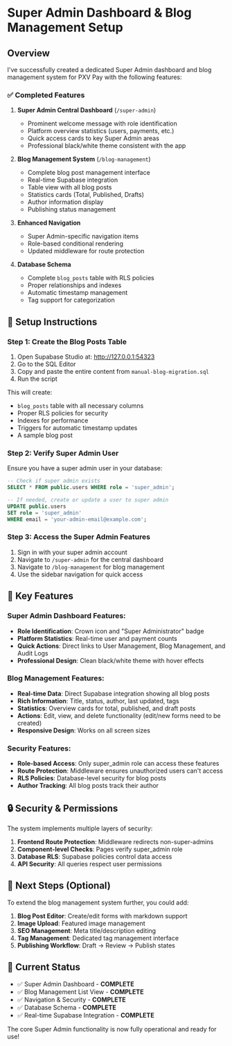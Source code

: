 # Super Admin Dashboard & Blog Management Setup

## Overview

I've successfully created a dedicated Super Admin dashboard and blog management system for PXV Pay with the following features:

### ✅ Completed Features

1. **Super Admin Central Dashboard** (`/super-admin`)
   - Prominent welcome message with role identification
   - Platform overview statistics (users, payments, etc.)
   - Quick access cards to key Super Admin areas
   - Professional black/white theme consistent with the app

2. **Blog Management System** (`/blog-management`)
   - Complete blog post management interface
   - Real-time Supabase integration
   - Table view with all blog posts
   - Statistics cards (Total, Published, Drafts)
   - Author information display
   - Publishing status management

3. **Enhanced Navigation**
   - Super Admin-specific navigation items
   - Role-based conditional rendering
   - Updated middleware for route protection

4. **Database Schema**
   - Complete `blog_posts` table with RLS policies
   - Proper relationships and indexes
   - Automatic timestamp management
   - Tag support for categorization

## 🔧 Setup Instructions

### Step 1: Create the Blog Posts Table

1. Open Supabase Studio at: http://127.0.0.1:54323
2. Go to the SQL Editor
3. Copy and paste the entire content from `manual-blog-migration.sql`
4. Run the script

This will create:
- `blog_posts` table with all necessary columns
- Proper RLS policies for security
- Indexes for performance
- Triggers for automatic timestamp updates
- A sample blog post

### Step 2: Verify Super Admin User

Ensure you have a super admin user in your database:

```sql
-- Check if super admin exists
SELECT * FROM public.users WHERE role = 'super_admin';

-- If needed, create or update a user to super admin
UPDATE public.users 
SET role = 'super_admin' 
WHERE email = 'your-admin-email@example.com';
```

### Step 3: Access the Super Admin Features

1. Sign in with your super admin account
2. Navigate to `/super-admin` for the central dashboard
3. Navigate to `/blog-management` for blog management
4. Use the sidebar navigation for quick access

## 🎯 Key Features

### Super Admin Dashboard Features:
- **Role Identification**: Crown icon and "Super Administrator" badge
- **Platform Statistics**: Real-time user and payment counts
- **Quick Actions**: Direct links to User Management, Blog Management, and Audit Logs
- **Professional Design**: Clean black/white theme with hover effects

### Blog Management Features:
- **Real-time Data**: Direct Supabase integration showing all blog posts
- **Rich Information**: Title, status, author, last updated, tags
- **Statistics**: Overview cards for total, published, and draft posts
- **Actions**: Edit, view, and delete functionality (edit/new forms need to be created)
- **Responsive Design**: Works on all screen sizes

### Security Features:
- **Role-based Access**: Only super_admin role can access these features
- **Route Protection**: Middleware ensures unauthorized users can't access
- **RLS Policies**: Database-level security for blog posts
- **Author Tracking**: All blog posts track their author

## 🔒 Security & Permissions

The system implements multiple layers of security:

1. **Frontend Route Protection**: Middleware redirects non-super-admins
2. **Component-level Checks**: Pages verify super_admin role
3. **Database RLS**: Supabase policies control data access
4. **API Security**: All queries respect user permissions

## 📝 Next Steps (Optional)

To extend the blog management system further, you could add:

1. **Blog Post Editor**: Create/edit forms with markdown support
2. **Image Upload**: Featured image management
3. **SEO Management**: Meta title/description editing
4. **Tag Management**: Dedicated tag management interface
5. **Publishing Workflow**: Draft → Review → Publish states

## 🚀 Current Status

- ✅ Super Admin Dashboard - **COMPLETE**
- ✅ Blog Management List View - **COMPLETE** 
- ✅ Navigation & Security - **COMPLETE**
- ✅ Database Schema - **COMPLETE**
- ✅ Real-time Supabase Integration - **COMPLETE**

The core Super Admin functionality is now fully operational and ready for use! 